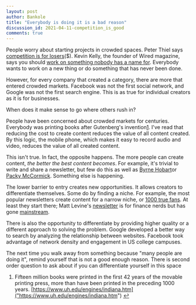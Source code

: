 ```yaml
---
layout: post
author: Bankole
title: "Everybody is doing it is a bad reason"
discussion_id: 2021-04-11-competition_is_good
comments: true
---
```


People worry about starting projects in crowded spaces. Peter Thiel
says [competition is for
losers]("https://www.wsj.com/articles/peter-thiel-competition-is-for-losers-1410535536")($).
Kevin Kelly, the founder of Wired magazine, says you should [work on something
nobody has a name for]("https://www.nfx.com/post/kevin-kelly-nfx-podcast/").
Everybody wants to work on a new thing or do something that has never been done.

However, for every company that created a category, there are more that entered
crowded markets. Facebook was not the first social network, and Google was not
the first search engine. This is as true for individual creators as it is for
businesses.

When does it make sense to go where others rush in?

People have been concerned about crowded markets for centuries. Everybody was
printing books after Gutenberg's invention[1]("#fn1"). I've read that reducing
the cost to create content reduces the value of all content created. By this
logic, the mobile phone, which makes it easy to record audio and video, reduces
the value of all created content.

This isn't true. In fact, the opposite happens. The more people can create
content, *the better the best content becomes*. For example, it's trivial to
write and share a newsletter, but few do this as well as [Byrne
Hobart]("https://diff.substack.com/")or [Packy
McCormick]("https://www.notboring.co/"). Something else is happening.

The lower barrier to entry creates new opportunities. It allows creators to
differentiate themselves. Some do by finding a niche. For example, the most
popular newsletters create content for a narrow niche, or [1000 true
fans]("https://kk.org/thetechnium/1000-true-fans/"). At least they start
there; Matt Levine's
[newsletter]("https://www.bloomberg.com/opinion/authors/ARbTQlRLRjE/matthew-s-levine?sref=pMuvbz8X")
is for finance nerds but has gone
[mainstream]("https://www.nytimes.com/2020/10/08/business/matt-levine-bloomberg.html").

There is also the opportunity to differentiate by providing higher quality or a
different approach to solving the problem. Google developed a better way to
search by analyzing the relationship between websites. Facebook took advantage
of network density and engagement in US college campuses.

The next time you walk away from something because "many people are doing it",
remind yourself that is not a good enough reason. There is second order question
to ask about if you can differentiate yourself in this space

1. Fifteen million books were printed in the first 42 years of the movable printing press, more than have been printed in the preceding 1000 years. [https://www.uh.edu/engines/indiana.htm]("https://www.uh.edu/engines/indiana.htm") [↩︎]("#ffn1")
